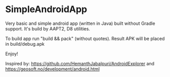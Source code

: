# SimpleAndroidApp
Very basic and simple android app (written in Java) built without Gradle support. It's build by AAPT2, D8 utilities.

To build app run "build && pack" (without quotes). Result APK will be placed in build/debug.apk

Enjoy!

Inspired by: https://github.com/HemanthJabalpuri/AndroidExplorer and https://geosoft.no/development/android.html
